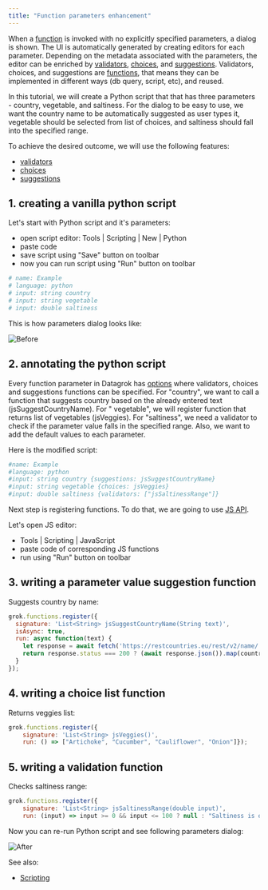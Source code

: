 ```yaml
---
title: "Function parameters enhancement"
---
```


When a [function](functions.md) is invoked with no explicitly specified parameters, a dialog is shown. The UI is
automatically generated by creating editors for each parameter. Depending on the metadata associated with the
parameters, the editor can be enriched by [validators](../../compute/scripting.md#parameter-validators),
[choices](../../compute/scripting.md#parameter-choices),
and [suggestions](../../compute/scripting.md#parameter-suggestions). Validators, choices, and suggestions
are [functions](functions.md), that means they can be implemented in different ways (db query, script, etc), and reused.

In this tutorial, we will create a Python script that that has three parameters - country, vegetable, and saltiness. For
the dialog to be easy to use, we want the country name to be automatically suggested as user types it, vegetable should
be selected from list of choices, and saltiness should fall into the specified range.

To achieve the desired outcome, we will use the following features:

* [validators](../../compute/scripting.md#parameter-validators)
* [choices](../../compute/scripting.md#parameter-choices)
* [suggestions](../../compute/scripting.md#parameter-suggestions)

## 1. creating a vanilla python script

Let's start with Python script and it's parameters:

* open script editor: Tools | Scripting | New | Python
* paste code
* save script using "Save" button on toolbar
* now you can run script using "Run" button on toolbar

```python
# name: Example
# language: python
# input: string country
# input: string vegetable
# input: double saltiness
```

This is how parameters dialog looks like:

![Before](../../uploads/gifs/tutorials/func-params-enhancement-fig-1.gif "Before")

## 2. annotating the python script

Every function parameter in Datagrok has [options](../../compute/scripting.md#options) where validators, choices and
suggestions functions can be specified. For "country", we want to call a function that suggests country based on the
already entered text (jsSuggestCountryName). For "
vegetable", we will register function that returns list of vegetables (jsVeggies). For "saltiness", we need a validator
to check if the parameter value falls in the specified range. Also, we want to add the default values to each parameter.

Here is the modified script:

```python
#name: Example
#language: python
#input: string country {suggestions: jsSuggestCountryName}
#input: string vegetable {choices: jsVeggies}
#input: double saltiness {validators: ["jsSaltinessRange"]}
```

Next step is registering functions. To do that, we are going to use [JS API](../../develop/js-api.md).

Let's open JS editor:

* Tools | Scripting | JavaScript
* paste code of corresponding JS functions
* run using "Run" button on toolbar

## 3. writing a parameter value suggestion function

Suggests country by name:

```javascript
grok.functions.register({
  signature: 'List<String> jsSuggestCountryName(String text)',
  isAsync: true,
  run: async function(text) {
    let response = await fetch('https://restcountries.eu/rest/v2/name/' + text);
    return response.status === 200 ? (await response.json()).map(country => country['name']) : [];
  }
});
```

## 4. writing a choice list function

Returns veggies list:

```javascript
grok.functions.register({
    signature: 'List<String> jsVeggies()',
    run: () => ["Artichoke", "Cucumber", "Cauliflower", "Onion"]});
```

## 5. writing a validation function

Checks saltiness range:

```javascript
grok.functions.register({
    signature: 'List<String> jsSaltinessRange(double input)',
    run: (input) => input >= 0 && input <= 100 ? null : "Saltiness is out of range"});
```

Now you can re-run Python script and see following parameters dialog:

![After](../../uploads/gifs/tutorials/func-params-enhancement-fig-2.gif "After")

See also:

* [Scripting](../../compute/scripting.md)
